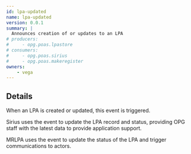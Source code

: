 ```yaml
---
id: lpa-updated
name: lpa-updated
version: 0.0.1
summary: |
  Announces creation of or updates to an LPA
# producers:
#     - opg.poas.lpastore
# consumers:
#     - opg.poas.sirius
#     - opg.poas.makeregister
owners:
    - vega
---
```


## Details

When an LPA is created or updated, this event is triggered.

Sirius uses the event to update the LPA record and status, providing OPG staff with the latest data to provide application support.

MRLPA uses the event to update the status of the LPA and trigger communications to actors.

<NodeGraph title="Consumer / Producer Diagram" />

<EventExamples />

<Schema />
